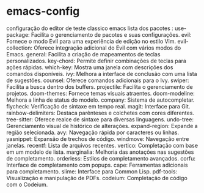 # emacs-config
configuração do editor de teste classico emacs 
lista dos pacotes :
use-package: Facilita o gerenciamento de pacotes e suas configurações.
evil: Fornece o modo Evil para uma experiência de edição no estilo Vim.
evil-collection: Oferece integração adicional do Evil com vários modos do Emacs.
general: Facilita a criação de mapeamentos de teclas personalizados.
key-chord: Permite definir combinações de teclas para ações rápidas.
which-key: Mostra uma janela com descrições dos comandos disponíveis.
ivy: Melhora a interface de conclusão com uma lista de sugestões.
counsel: Oferece comandos adicionais para o Ivy.
swiper: Facilita a busca dentro dos buffers.
projectile: Facilita o gerenciamento de projetos.
doom-themes: Fornece temas visuais atraentes.
doom-modeline: Melhora a linha de status do modelo.
company: Sistema de autocompletar.
flycheck: Verificação de sintaxe em tempo real.
magit: Interface para Git.
rainbow-delimiters: Destaca parênteses e colchetes com cores diferentes.
tree-sitter: Oferece realce de sintaxe para diversas linguagens.
undo-tree: Gerenciamento visual de histórico de alterações.
expand-region: Expande a região selecionada.
avy: Navegação rápida por caracteres ou linhas.
yasnippet: Expansão de trechos de código.
windmove: Navegação entre janelas.
recentf: Lista de arquivos recentes.
vertico: Completação com base em um modelo de lista.
marginalia: Melhoria das anotações nas sugestões de completamento.
orderless: Estilos de completamento avançados.
corfu: Interface de completamento com popups.
cape: Ferramentas adicionais para completamento.
slime: Interface para Common Lisp.
pdf-tools: Visualização e manipulação de PDFs.
codeium: Completação de código com o Codeium.
